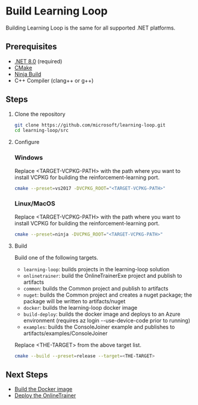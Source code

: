 # Build Learning Loop

Building Learning Loop is the same for all supported .NET platforms.

## Prerequisites

- [.NET 8.0](https://dotnet.microsoft.com/download) (required)
- [CMake](https://cmake.org/download/)
- [Ninja Build](https://ninja-build.org/)
- C++ Compiler (clang++ or g++)

## Steps

1) Clone the repository

    ```sh
    git clone https://github.com/microsoft/learning-loop.git
    cd learning-loop/src
    ```

2) Configure

    ### Windows

      Replace \<TARGET-VCPKG-PATH\> with the path where you want to install VCPKG for building the reinforcement-learning port.

      ```sh
      cmake --preset=vs2017 -DVCPKG_ROOT="<TARGET-VCPKG-PATH>"
      ```

    ### Linux/MacOS

      Replace \<TARGET-VCPKG-PATH\> with the path where you want to install VCPKG for building the reinforcement-learning port.

      ```sh
      cmake --preset=ninja -DVCPKG_ROOT="<TARGET-VCPKG-PATH>"
      ```

3) Build

    Build one of the following targets.

    - `learning-loop`: builds projects in the learning-loop solution
    - `onlinetrainer`: build the OnlineTrainerExe project and publish to artifacts
    - `common`: builds the Common project and publish to artifacts
    - `nuget`: builds the Common project and creates a nuget package; the package will be written to artifacts/nuget
    - `docker`: builds the learning-loop docker image
    - `build-deploy`: builds the docker image and deploys to an Azure environment (requires az login --use-device-code prior to running)
    - `examples`: builds the ConsoleJoiner example and publishes to artifacts/examples/ConsoleJoiner

    Replace \<THE-TARGET\> from the above target list.

    ```sh
    cmake --build --preset=release --target=<THE-TARGET>
    ```

## Next Steps

- [Build the Docker image](DOCKER.md)
- [Deploy the OnlineTrainer](DEPLOY.md)